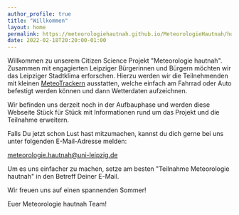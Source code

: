 ```yaml
---
author_profile: true
title: "Willkommen"
layout: home
permalink: https://meteorologiehautnah.github.io/MeteorologieHautnah/home
date: 2022-02-18T20:20:00-01:00
---
```


Willkommen zu unserem Citizen Science Projekt "Meteorologie hautnah". Zusammen mit engagierten Leipziger Bürgerinnen und Bürgern möchten wir das Leipziger Stadtklima erforschen. Hierzu werden wir die Teilnehmenden mit kleinen [MeteoTrackern](https://meteotracker.com/en/) ausstatten, welche einfach am Fahrrad oder Auto befestigt werden können und dann Wetterdaten aufzeichnen.

Wir befinden uns derzeit noch in der Aufbauphase und werden diese Webseite Stück für Stück mit Informationen rund um das Projekt und die Teilnahme erweitern.

Falls Du jetzt schon Lust hast mitzumachen, kannst du dich gerne bei uns unter folgenden E-Mail-Adresse melden:

meteorologie.hautnah@uni-leipzig.de

Um es uns einfacher zu machen, setze am besten "Teilnahme Meteorologie hautnah" in den Betreff Deiner E-Mail.

Wir freuen uns auf einen spannenden Sommer!

Euer Meteorologie hautnah Team!
